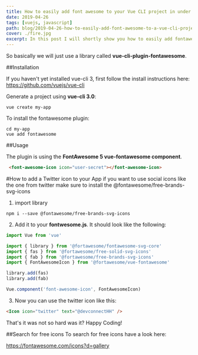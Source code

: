 ```yaml
---
title: How to easily add font awesome to your Vue CLI project in under 2 min.
date: 2019-04-26
tags: [vuejs, javascript]
path: blog/2019-04-26-how-to-easily-add-font-awesome-to-a-vue-cli-project-under-2-min
cover: ./fire.jpg
excerpt: In this post I will shortly show you how to easily add fontawesome to your Vue Cli project.
---
```


So basically we will just use a library called **vue-cli-plugin-fontawesome**.

##Installation
                                  
If you haven't yet installed vue-cli 3, first follow the install instructions here: https://github.com/vuejs/vue-cli

Generate a project using **vue-cli 3.0**:

```none
vue create my-app
```

To install the fontawesome plugin:

```none
cd my-app
vue add fontawesome
```

##Usage

The plugin is using the **FontAwesome 5 vue-fontawesome component**.


```html
 <font-awesome-icon icon="user-secret"></font-awesome-icon>
```

#How to add a Twitter icon to your App
if you want to use social icons like the one from twitter make sure to install the @fontawesome/free-brands-svg-icons

1. import library
 
 ```none
 npm i --save @fontawesome/free-brands-svg-icons
 ```
 
2. Add it to your **fontwesome.js**. It should look like the following:
 
```javascript
import Vue from 'vue'

import { library } from '@fortawesome/fontawesome-svg-core'
import { fas } from '@fortawesome/free-solid-svg-icons'
import { fab } from '@fortawesome/free-brands-svg-icons'
import { FontAwesomeIcon } from '@fortawesome/vue-fontawesome'

library.add(fas)
library.add(fab)

Vue.component('font-awesome-icon', FontAwesomeIcon)
```

3. Now you can use the twitter icon like this:

```html
<Icon icon="twitter" text="@devconnectHH" />
```

That's it was not so hard was it? Happy Coding!


##Search for free icons
To search for free icons have a look here:

https://fontawesome.com/icons?d=gallery


